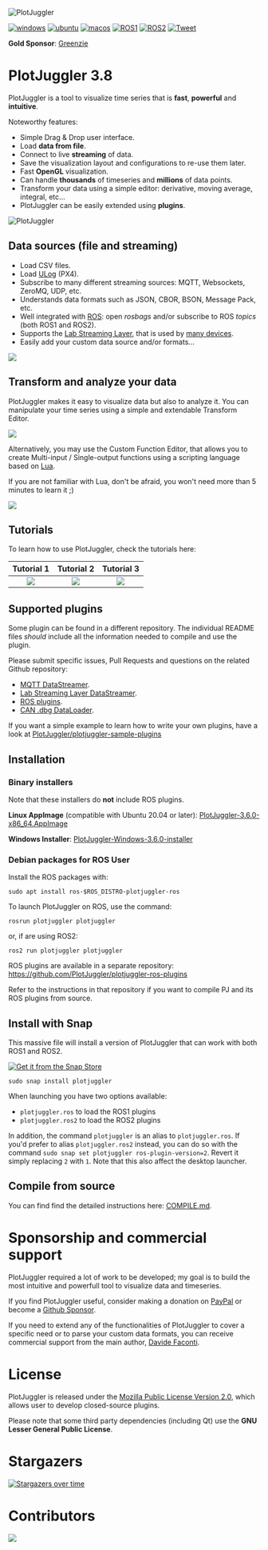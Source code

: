 ![PlotJuggler](docs/plotjuggler3_banner.svg)

[![windows](https://github.com/facontidavide/PlotJuggler/actions/workflows/windows.yaml/badge.svg)](https://github.com/facontidavide/PlotJuggler/actions/workflows/windows.yaml)
[![ubuntu](https://github.com/facontidavide/PlotJuggler/actions/workflows/ubuntu.yaml/badge.svg)](https://github.com/facontidavide/PlotJuggler/actions/workflows/ubuntu.yaml)
[![macos](https://github.com/facontidavide/PlotJuggler/actions/workflows/macos.yaml/badge.svg)](https://github.com/facontidavide/PlotJuggler/actions/workflows/macos.yaml)
[![ROS1](https://github.com/facontidavide/PlotJuggler/workflows/ros1/badge.svg)](https://github.com/facontidavide/PlotJuggler/actions?query=workflow%3Aros1)
[![ROS2](https://github.com/facontidavide/PlotJuggler/workflows/ros2/badge.svg)](https://github.com/facontidavide/PlotJuggler/actions?query=workflow%3Aros2)
[![Tweet](https://img.shields.io/twitter/url/http/shields.io.svg?style=social)](https://twitter.com/intent/tweet?text=I%20use%20PlotJuggler%20and%20it%20is%20amazing%0D%0A&url=https://github.com/facontidavide/PlotJuggler&via=facontidavide&hashtags=dataviz,plotjuggler,GoROS,PX4)

**Gold Sponsor**: [Greenzie](https://www.greenzie.com/)

# PlotJuggler 3.8

PlotJuggler is a tool to visualize time series that is **fast**, **powerful** and  **intuitive**.

Noteworthy features:

- Simple Drag & Drop user interface.
- Load __data from file__. 
- Connect to live __streaming__ of data.
- Save the visualization layout and configurations to re-use them later.
- Fast **OpenGL** visualization.
- Can handle **thousands** of timeseries and **millions** of data points.
- Transform your data using a simple editor: derivative, moving average, integral, etc…
- PlotJuggler can be easily extended using __plugins__.

![PlotJuggler](docs/plotjuggler3.gif)


## Data sources (file and streaming)

- Load CSV files.
- Load [ULog](https://dev.px4.io/v1.9.0/en/log/ulog_file_format.html) (PX4).
- Subscribe to many different streaming sources: MQTT, Websockets, ZeroMQ, UDP, etc.
- Understands data formats such as JSON, CBOR, BSON, Message Pack, etc.
- Well integrated with [ROS](https://www.ros.org/): open *rosbags* and/or subscribe to ROS *topics* (both ROS1 and ROS2).
- Supports the [Lab Streaming Layer](https://labstreaminglayer.readthedocs.io/info/intro.html), that is used by [many devices](https://labstreaminglayer.readthedocs.io/info/supported_devices.html).
- Easily add your custom data source and/or formats...

![](docs/data_sources.svg)

## Transform and analyze your data
PlotJuggler makes it easy to visualize data but also to analyze it.
You can manipulate your time series using a simple and extendable Transform Editor.

![](docs/function_editor.png)

Alternatively, you may use the Custom Function Editor, that allows you to create Multi-input / Single-output functions
using a scripting language based on [Lua](https://www.tutorialspoint.com/lua/index.htm). 

If you are not familiar with Lua, don't be afraid, you won't need more than 5 minutes to learn it ;)

![](docs/custom_editor.png)

## Tutorials

To learn how to use PlotJuggler, check the tutorials here:

| Tutorial 1   |  Tutorial 2 | Tutorial 3 |
:-------------------------:|:-------------------------:|:-------------------------:
| [![](docs/tutorial_1.png)](https://slides.com/davidefaconti/introduction-to-plotjuggler) | [![](docs/tutorial_2.png)](https://slides.com/davidefaconti/plotjuggler-data) | [![](docs/tutorial_3.png)](https://slides.com/davidefaconti/plotjuggler-transforms) |

## Supported plugins

Some plugin can be found in a different repository. The individual README files
*should* include all the information needed to compile and use the plugin.

Please submit specific issues, Pull Requests and questions on the related Github repository:

- [MQTT DataStreamer](https://github.com/PlotJuggler/plotjuggler-mqtt).
- [Lab Streaming Layer DataStreamer](https://github.com/PlotJuggler/plotjuggler-lsl).
- [ROS plugins](https://github.com/PlotJuggler/plotjuggler-ros-plugins).
- [CAN .dbg DataLoader](https://github.com/PlotJuggler/plotjuggler-CAN-dbs).

If you want a simple example to learn how to write your own plugins, have a look at
[PlotJuggler/plotjuggler-sample-plugins](https://github.com/PlotJuggler/plotjuggler-sample-plugins)

## Installation

### Binary installers

Note that these installers do __not__ include ROS plugins.

**Linux AppImage** (compatible with Ubuntu 20.04 or later): 
[PlotJuggler-3.6.0-x86_64.AppImage](https://github.com/facontidavide/PlotJuggler/releases/download/3.6.0/PlotJuggler-3.6.0-x86_64.AppImage)

**Windows Installer**: 
[PlotJuggler-Windows-3.6.0-installer](https://github.com/facontidavide/PlotJuggler/releases/download/3.6.0/PlotJuggler-Windows-3.6.0-installer.exe)

### Debian packages for ROS User

Install the ROS packages with: 

```
sudo apt install ros-$ROS_DISTRO-plotjuggler-ros
```
To launch PlotJuggler on ROS, use the command:

```
rosrun plotjuggler plotjuggler
```

or, if are using ROS2:

```
ros2 run plotjuggler plotjuggler
```

ROS plugins are available in a separate repository: https://github.com/PlotJuggler/plotjuggler-ros-plugins

Refer to the instructions in that repository if you want to compile PJ and its ROS plugins from source.

## Install with Snap

This massive file will install a version of PlotJuggler that can work with both ROS1 and ROS2. 

[![Get it from the Snap Store](https://snapcraft.io/static/images/badges/en/snap-store-black.svg)](https://snapcraft.io/plotjuggler)

```
sudo snap install plotjuggler
```

When launching you have two options available:

- `plotjuggler.ros` to load the ROS1 plugins
- `plotjuggler.ros2` to load the ROS2 plugins

In addition, the command `plotjuggler` is an alias to `plotjuggler.ros`.
If you'd prefer to alias `plotjuggler.ros2` instead,
you can do so with the command `sudo snap set plotjuggler ros-plugin-version=2`.
Revert it simply replacing `2` with `1`.
Note that this also affect the desktop launcher.

## Compile from source

You can find find the detailed instructions here: [COMPILE.md](COMPILE.md).

# Sponsorship and commercial support

PlotJuggler required a lot of work to be developed; my goal is to build the most 
intuitive and powerfull tool to visualize data and timeseries.

If you find PlotJuggler useful, consider making a donation on [PayPal](https://www.paypal.me/facontidavide) or become a 
[Github Sponsor](https://github.com/sponsors/facontidavide).

If you need to extend any of the functionalities of PlotJuggler to cover a specific 
need or to parse your custom data formats, you can receive commercial
support from the main author, [Davide Faconti](mailto:davide.faconti@gmail.com).

# License

PlotJuggler is released under the [Mozilla Public License Version 2.0](LICENSE.md),
which allows user to develop closed-source plugins.

Please note that some third party dependencies (including Qt) use the
**GNU Lesser General Public License**.

# Stargazers

[![Stargazers over time](https://starchart.cc/facontidavide/PlotJuggler.svg)](https://starchart.cc/facontidavide/PlotJuggler)

# Contributors

<a href="https://github.com/facontidavide/plotjuggler/graphs/contributors">
  <img src="https://contrib.rocks/image?repo=facontidavide/plotjuggler" />
</a>
